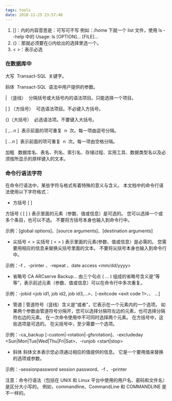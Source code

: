 ```yaml
---
tags: tools
date: 2018-11-25 23:57:48
---
```


1. []：内的内容意思是：可写可不写
   例如：/home 下就一个 list 文件，使用 ls --help 中的 Usage: ls [OPTION]... [FILE]...
2. {}：那就必须要在{}内给出的选择里选一个。
3. < >：表示必选

### 在数据库中

大写  Transact-SQL  关键字。

斜体  Transact-SQL  语法中用户提供的参数。

| （竖线）  分隔括号或大括号内的语法项目。只能选择一个项目。

[ ] （方括号）  可选语法项目。不必键入方括号。

{}（大括号）  必选语法项。不要键入大括号。

[ ,...n ]  表示前面的项可重复  n  次。每一项由逗号分隔。

[ ...n ]  表示前面的项可重复  n  次。每一项由空格分隔。

加粗   数据库名、表名、列名、索引名、存储过程、实用工具、数据类型名以及必须按所显示的原样键入的文本。

### 命令行语法字符

在命令行语法中，某些字符与格式有着特殊的意义与含义。 本文档中的命令行语法使用以下字符格式：

- 方括号 [ ]

方括号 ( [ ] ) 表示里面的元素（参数、值或信息）是可选的。 您可以选择一个或多个条目，也可以不选。 不要将方括号本身也输入到命令行中。

示例：[global options]、[source arguments]、[destination arguments]

- 尖括号 < >
  尖括号 ( < > ) 表示里面的元素(参数、值或信息）是必需的。 您需要用相应的信息来替换尖括号里面的文本。 不要将尖括号本身也输入到命令行中。

示例：-f <file name>、-printer <printer name>、-repeat <months> <days> <hours> <minutes>、date access <mm/dd/yyyy>

- 省略号 CA ARCserve Backup...
  由三个句点 ( ... ) 组成的省略号含义是“等等”，表示前述元素（参数、值或信息）可以在命令行中多次重复。

示例：-jobid <job id1, job id2, job id3,...>、[-exitcode <exit code 1>、<exit code2>、<exit code3> ...]

- 管道 |
  管道符号（竖线）含义是“或者”，它表示在一个元素内的一个选项。 如果两个参数由管道符号分隔开，您可以选择分隔符左边的元素，也可选择分隔符右边的元素。 在一次命令使用中不可同时选择两个元素。 在方括号中，这些选项是可选的。 在尖括号中，至少需要一个选项。

示例：-ca_backup [-custom|-rotation|-gfsrotation]、-excludeday <Sun|Mon|Tue|Wed|Thu|Fri|Sat>、-runjob <start|stop>

- 斜体
  斜体文本表示您必须通过相应的值提供的信息。 它是一个要用值来替换的选项或参数。

示例：-sessionpassword session password、-f <file name>、-printer <printer name>

注意：命令行语法（包括在 UNIX 和 Linux 平台中使用的用户名、密码和文件名）是区分大小写的。 例如，commandline、CommandLine 和 COMMANDLINE 是不一样的。
